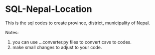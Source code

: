 # SQL-Nepal-Location
This is the sql codes to create province, district, municipality of Nepal.

Notes:
1. you can use ...converter.py files to convert csvs to codes.
2. make small changes to adjust to your code.
